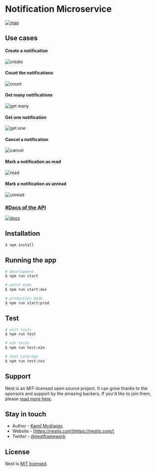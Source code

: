 <h1>Notification Microservice</h1>
<a href="https://www.figma.com/file/aH44c21oigsrd2Uje6Bjw0/Untitled?node-id=0%3A1&t=4YU4N2EcDya970q3-1" target="blank"><img src='https://user-images.githubusercontent.com/66142358/209160103-9c4374f9-a59c-44eb-9bbd-a722e9567795.png' alt ='map'/></a>

<h2>Use cases</h2>

<h4>Create a notification</h4>
<img src='https://user-images.githubusercontent.com/66142358/209160628-daf9ad15-00d1-4486-a45d-378917dc288d.png' alt ='create'/>

<h4>Count the notifications</h4>
<img src='https://user-images.githubusercontent.com/66142358/209160762-cde5e2be-50e8-4e5d-bc5f-3d4cda1b5743.png' alt ='count'/>

<h4>Get many notifications</h4>
<img src='https://user-images.githubusercontent.com/66142358/209160888-6f8998fe-1cb2-4118-9112-ffff14152b52.png' alt ='get many'/>

<h4>Get one notification</h4>
<img src='https://user-images.githubusercontent.com/66142358/209160994-38fe2f68-08c1-4fa5-91bb-897ae97474c1.png' alt ='get one'/>

<h4>Cancel a notification</h4>
<img src='https://user-images.githubusercontent.com/66142358/209161121-a95bbbdb-fec3-49c9-b4cc-d375c15ae8c4.png' alt ='cancel'/>

<h4>Mark a notification as read</h4>
<img src='https://user-images.githubusercontent.com/66142358/209161241-e4ae1b58-752d-442d-aaca-2a5355b7463a.png' alt ='read'/>

<h4>Mark a notification as unread</h4>
<img src='https://user-images.githubusercontent.com/66142358/209161453-434717d7-84c5-4493-8cc8-b705250c8f1a.png' alt ='unread'/>

<h3><a href= 'https://app.swaggerhub.com/apis-docs/LEONARDON00BFARIA/NotificationMicroService/1.0.0#/' >#Docs of the API</a></h3>
<a href= 'https://app.swaggerhub.com/apis-docs/LEONARDON00BFARIA/NotificationMicroService/1.0.0#/'>
  <img src = 'https://user-images.githubusercontent.com/66142358/209164062-fb379ac6-35c6-4629-89f0-33b20d97edf1.png' alt ='docs'/>
</a>


## Installation

```bash
$ npm install
```

## Running the app

```bash
# development
$ npm run start

# watch mode
$ npm run start:dev

# production mode
$ npm run start:prod
```

## Test

```bash
# unit tests
$ npm run test

# e2e tests
$ npm run test:e2e

# test coverage
$ npm run test:cov
```

## Support

Nest is an MIT-licensed open source project. It can grow thanks to the sponsors and support by the amazing backers. If you'd like to join them, please [read more here](https://docs.nestjs.com/support).

## Stay in touch

- Author - [Kamil Myśliwiec](https://kamilmysliwiec.com)
- Website - [https://nestjs.com](https://nestjs.com/)
- Twitter - [@nestframework](https://twitter.com/nestframework)

## License

Nest is [MIT licensed](LICENSE).
